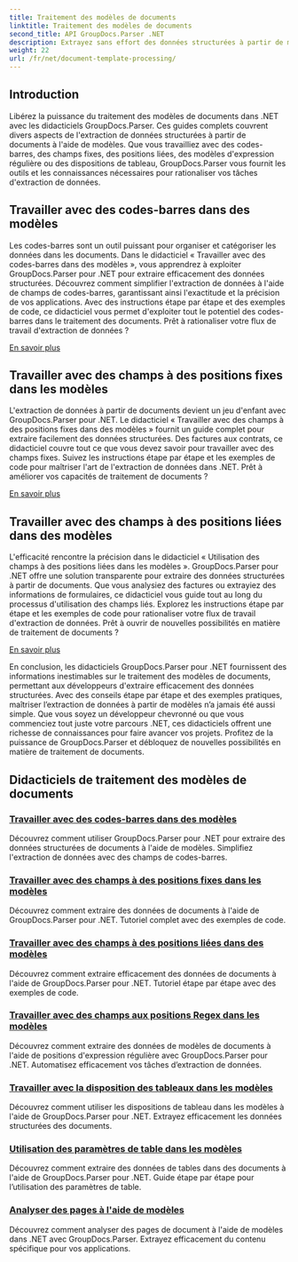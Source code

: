 ```yaml
---
title: Traitement des modèles de documents
linktitle: Traitement des modèles de documents
second_title: API GroupDocs.Parser .NET
description: Extrayez sans effort des données structurées à partir de modèles de documents avec GroupDocs.Parser pour .NET. Apprenez à travailler avec des codes-barres, des champs, des expressions régulières et des mises en page de tableaux.
weight: 22
url: /fr/net/document-template-processing/
---
```


## Introduction

Libérez la puissance du traitement des modèles de documents dans .NET avec les didacticiels GroupDocs.Parser. Ces guides complets couvrent divers aspects de l'extraction de données structurées à partir de documents à l'aide de modèles. Que vous travailliez avec des codes-barres, des champs fixes, des positions liées, des modèles d'expression régulière ou des dispositions de tableau, GroupDocs.Parser vous fournit les outils et les connaissances nécessaires pour rationaliser vos tâches d'extraction de données.

## Travailler avec des codes-barres dans des modèles

Les codes-barres sont un outil puissant pour organiser et catégoriser les données dans les documents. Dans le didacticiel « Travailler avec des codes-barres dans des modèles », vous apprendrez à exploiter GroupDocs.Parser pour .NET pour extraire efficacement des données structurées. Découvrez comment simplifier l'extraction de données à l'aide de champs de codes-barres, garantissant ainsi l'exactitude et la précision de vos applications. Avec des instructions étape par étape et des exemples de code, ce didacticiel vous permet d'exploiter tout le potentiel des codes-barres dans le traitement des documents. Prêt à rationaliser votre flux de travail d'extraction de données ?

[En savoir plus](./working-with-barcodes-in-templates/)

## Travailler avec des champs à des positions fixes dans les modèles

L'extraction de données à partir de documents devient un jeu d'enfant avec GroupDocs.Parser pour .NET. Le didacticiel « Travailler avec des champs à des positions fixes dans des modèles » fournit un guide complet pour extraire facilement des données structurées. Des factures aux contrats, ce didacticiel couvre tout ce que vous devez savoir pour travailler avec des champs fixes. Suivez les instructions étape par étape et les exemples de code pour maîtriser l'art de l'extraction de données dans .NET. Prêt à améliorer vos capacités de traitement de documents ?

[En savoir plus](./working-with-fields-at-fixed-positions-in-templates/)

## Travailler avec des champs à des positions liées dans des modèles

L'efficacité rencontre la précision dans le didacticiel « Utilisation des champs à des positions liées dans les modèles ». GroupDocs.Parser pour .NET offre une solution transparente pour extraire des données structurées à partir de documents. Que vous analysiez des factures ou extrayiez des informations de formulaires, ce didacticiel vous guide tout au long du processus d'utilisation des champs liés. Explorez les instructions étape par étape et les exemples de code pour rationaliser votre flux de travail d'extraction de données. Prêt à ouvrir de nouvelles possibilités en matière de traitement de documents ?

[En savoir plus](./working-with-fields-at-linked-positions-in-templates/)

En conclusion, les didacticiels GroupDocs.Parser pour .NET fournissent des informations inestimables sur le traitement des modèles de documents, permettant aux développeurs d'extraire efficacement des données structurées. Avec des conseils étape par étape et des exemples pratiques, maîtriser l’extraction de données à partir de modèles n’a jamais été aussi simple. Que vous soyez un développeur chevronné ou que vous commenciez tout juste votre parcours .NET, ces didacticiels offrent une richesse de connaissances pour faire avancer vos projets. Profitez de la puissance de GroupDocs.Parser et débloquez de nouvelles possibilités en matière de traitement de documents.

## Didacticiels de traitement des modèles de documents
### [Travailler avec des codes-barres dans des modèles](./working-with-barcodes-in-templates/)
Découvrez comment utiliser GroupDocs.Parser pour .NET pour extraire des données structurées de documents à l'aide de modèles. Simplifiez l'extraction de données avec des champs de codes-barres.
### [Travailler avec des champs à des positions fixes dans les modèles](./working-with-fields-at-fixed-positions-in-templates/)
Découvrez comment extraire des données de documents à l'aide de GroupDocs.Parser pour .NET. Tutoriel complet avec des exemples de code.
### [Travailler avec des champs à des positions liées dans des modèles](./working-with-fields-at-linked-positions-in-templates/)
Découvrez comment extraire efficacement des données de documents à l'aide de GroupDocs.Parser pour .NET. Tutoriel étape par étape avec des exemples de code.
### [Travailler avec des champs aux positions Regex dans les modèles](./working-with-fields-at-regex-positions-in-templates/)
Découvrez comment extraire des données de modèles de documents à l'aide de positions d'expression régulière avec GroupDocs.Parser pour .NET. Automatisez efficacement vos tâches d’extraction de données.
### [Travailler avec la disposition des tableaux dans les modèles](./working-with-table-layout-in-templates/)
Découvrez comment utiliser les dispositions de tableau dans les modèles à l'aide de GroupDocs.Parser pour .NET. Extrayez efficacement les données structurées des documents.
### [Utilisation des paramètres de table dans les modèles](./working-with-table-parameters-in-templates/)
Découvrez comment extraire des données de tables dans des documents à l'aide de GroupDocs.Parser pour .NET. Guide étape par étape pour l’utilisation des paramètres de table.
### [Analyser des pages à l'aide de modèles](./parse-pages-using-templates/)
Découvrez comment analyser des pages de document à l'aide de modèles dans .NET avec GroupDocs.Parser. Extrayez efficacement du contenu spécifique pour vos applications.